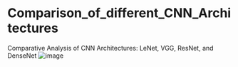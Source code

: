 # Comparison_of_different_CNN_Architectures
Comparative Analysis of CNN Architectures: LeNet, VGG, ResNet, and DenseNet
![image](https://github.com/Mariyaben/Comparison_of_different_CNN_Architectures/assets/98140958/2fb62783-2df8-4566-99b9-2344fa538ddc)
